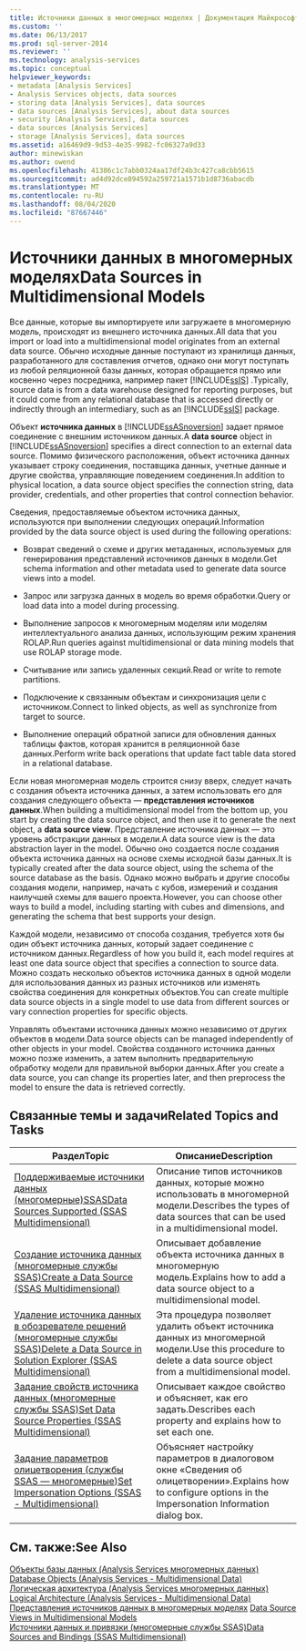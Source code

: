 ```yaml
---
title: Источники данных в многомерных моделях | Документация Майкрософт
ms.custom: ''
ms.date: 06/13/2017
ms.prod: sql-server-2014
ms.reviewer: ''
ms.technology: analysis-services
ms.topic: conceptual
helpviewer_keywords:
- metadata [Analysis Services]
- Analysis Services objects, data sources
- storing data [Analysis Services], data sources
- data sources [Analysis Services], about data sources
- security [Analysis Services], data sources
- data sources [Analysis Services]
- storage [Analysis Services], data sources
ms.assetid: a16469d9-9d53-4e35-9982-fc06327a9d33
author: minewiskan
ms.author: owend
ms.openlocfilehash: 41386c1c7abb0324aa17df24b3c427ca8cbb5615
ms.sourcegitcommit: ad4d92dce894592a259721a1571b1d8736abacdb
ms.translationtype: MT
ms.contentlocale: ru-RU
ms.lasthandoff: 08/04/2020
ms.locfileid: "87667446"
---
```

# <a name="data-sources-in-multidimensional-models"></a><span data-ttu-id="8b452-102">Источники данных в многомерных моделях</span><span class="sxs-lookup"><span data-stu-id="8b452-102">Data Sources in Multidimensional Models</span></span>
  <span data-ttu-id="8b452-103">Все данные, которые вы импортируете или загружаете в многомерную модель, происходят из внешнего источника данных.</span><span class="sxs-lookup"><span data-stu-id="8b452-103">All data that you import or load into a multidimensional model originates from an external data source.</span></span> <span data-ttu-id="8b452-104">Обычно исходные данные поступают из хранилища данных, разработанного для составления отчетов, однако они могут поступать из любой реляционной базы данных, которая обращается прямо или косвенно через посредника, например пакет [!INCLUDE[ssIS](../../includes/ssis-md.md)] .</span><span class="sxs-lookup"><span data-stu-id="8b452-104">Typically, source data is from a data warehouse designed for reporting purposes, but it could come from any relational database that is accessed directly or indirectly through an intermediary, such as an [!INCLUDE[ssIS](../../includes/ssis-md.md)] package.</span></span>  
  
 <span data-ttu-id="8b452-105">Объект **источника данных** в [!INCLUDE[ssASnoversion](../../includes/ssasnoversion-md.md)] задает прямое соединение с внешним источником данных.</span><span class="sxs-lookup"><span data-stu-id="8b452-105">A **data source** object in [!INCLUDE[ssASnoversion](../../includes/ssasnoversion-md.md)] specifies a direct connection to an external data source.</span></span> <span data-ttu-id="8b452-106">Помимо физического расположения, объект источника данных указывает строку соединения, поставщика данных, учетные данные и другие свойства, управляющие поведением соединения.</span><span class="sxs-lookup"><span data-stu-id="8b452-106">In addition to physical location, a data source object specifies the connection string, data provider, credentials, and other properties that control connection behavior.</span></span>  
  
 <span data-ttu-id="8b452-107">Сведения, предоставляемые объектом источника данных, используются при выполнении следующих операций.</span><span class="sxs-lookup"><span data-stu-id="8b452-107">Information provided by the data source object is used during the following operations:</span></span>  
  
-   <span data-ttu-id="8b452-108">Возврат сведений о схеме и других метаданных, используемых для генерирования представлений источников данных в модели.</span><span class="sxs-lookup"><span data-stu-id="8b452-108">Get schema information and other metadata used to generate data source views into a model.</span></span>  
  
-   <span data-ttu-id="8b452-109">Запрос или загрузка данных в модель во время обработки.</span><span class="sxs-lookup"><span data-stu-id="8b452-109">Query or load data into a model during processing.</span></span>  
  
-   <span data-ttu-id="8b452-110">Выполнение запросов к многомерным моделям или моделям интеллектуального анализа данных, использующим режим хранения ROLAP.</span><span class="sxs-lookup"><span data-stu-id="8b452-110">Run queries against multidimensional or data mining models that use ROLAP storage mode.</span></span>  
  
-   <span data-ttu-id="8b452-111">Считывание или запись удаленных секций.</span><span class="sxs-lookup"><span data-stu-id="8b452-111">Read or write to remote partitions.</span></span>  
  
-   <span data-ttu-id="8b452-112">Подключение к связанным объектам и синхронизация цели с источником.</span><span class="sxs-lookup"><span data-stu-id="8b452-112">Connect to linked objects, as well as synchronize from target to source.</span></span>  
  
-   <span data-ttu-id="8b452-113">Выполнение операций обратной записи для обновления данных таблицы фактов, которая хранится в реляционной базе данных.</span><span class="sxs-lookup"><span data-stu-id="8b452-113">Perform write back operations that update fact table data stored in a relational database.</span></span>  
  
 <span data-ttu-id="8b452-114">Если новая многомерная модель строится снизу вверх, следует начать с создания объекта источника данных, а затем использовать его для создания следующего объекта — **представления источников данных**.</span><span class="sxs-lookup"><span data-stu-id="8b452-114">When building a multidimensional model from the bottom up, you start by creating the data source object, and then use it to generate the next object, a **data source view**.</span></span> <span data-ttu-id="8b452-115">Представление источника данных — это уровень абстракции данных в модели.</span><span class="sxs-lookup"><span data-stu-id="8b452-115">A data source view is the data abstraction layer in the model.</span></span> <span data-ttu-id="8b452-116">Обычно оно создается после создания объекта источника данных на основе схемы исходной базы данных.</span><span class="sxs-lookup"><span data-stu-id="8b452-116">It is typically created after the data source object, using the schema of the source database as the basis.</span></span> <span data-ttu-id="8b452-117">Однако можно выбрать и другие способы создания модели, например, начать с кубов, измерений и создания наилучшей схемы для вашего проекта.</span><span class="sxs-lookup"><span data-stu-id="8b452-117">However, you can choose other ways to build a model, including starting with cubes and dimensions, and generating the schema that best supports your design.</span></span>  
  
 <span data-ttu-id="8b452-118">Каждой модели, независимо от способа создания, требуется хотя бы один объект источника данных, который задает соединение с источником данных.</span><span class="sxs-lookup"><span data-stu-id="8b452-118">Regardless of how you build it, each model requires at least one data source object that specifies a connection to source data.</span></span> <span data-ttu-id="8b452-119">Можно создать несколько объектов источника данных в одной модели для использования данных из разных источников или изменять свойства соединения для конкретных объектов.</span><span class="sxs-lookup"><span data-stu-id="8b452-119">You can create multiple data source objects in a single model to use data from different sources or vary connection properties for specific objects.</span></span>  
  
 <span data-ttu-id="8b452-120">Управлять объектами источника данных можно независимо от других объектов в модели.</span><span class="sxs-lookup"><span data-stu-id="8b452-120">Data source objects can be managed independently of other objects in your model.</span></span> <span data-ttu-id="8b452-121">Свойства созданного источника данных можно позже изменить, а затем выполнить предварительную обработку модели для правильной выборки данных.</span><span class="sxs-lookup"><span data-stu-id="8b452-121">After you create a data source, you can change its properties later, and then preprocess the model to ensure the data is retrieved correctly.</span></span>  
  
## <a name="related-topics-and-tasks"></a><span data-ttu-id="8b452-122">Связанные темы и задачи</span><span class="sxs-lookup"><span data-stu-id="8b452-122">Related Topics and Tasks</span></span>  
  
|<span data-ttu-id="8b452-123">Раздел</span><span class="sxs-lookup"><span data-stu-id="8b452-123">Topic</span></span>|<span data-ttu-id="8b452-124">Описание</span><span class="sxs-lookup"><span data-stu-id="8b452-124">Description</span></span>|  
|-----------|-----------------|  
|[<span data-ttu-id="8b452-125">Поддерживаемые источники данных &#40;многомерные&#41;SSAS</span><span class="sxs-lookup"><span data-stu-id="8b452-125">Data Sources Supported &#40;SSAS Multidimensional&#41;</span></span>](supported-data-sources-ssas-multidimensional.md)|<span data-ttu-id="8b452-126">Описание типов источников данных, которые можно использовать в многомерной модели.</span><span class="sxs-lookup"><span data-stu-id="8b452-126">Describes the types of data sources that can be used in a multidimensional model.</span></span>|  
|[<span data-ttu-id="8b452-127">Создание источника данных (многомерные службы SSAS)</span><span class="sxs-lookup"><span data-stu-id="8b452-127">Create a Data Source &#40;SSAS Multidimensional&#41;</span></span>](create-a-data-source-ssas-multidimensional.md)|<span data-ttu-id="8b452-128">Описывает добавление объекта источника данных в многомерную модель.</span><span class="sxs-lookup"><span data-stu-id="8b452-128">Explains how to add a data source object to a multidimensional model.</span></span>|  
|[<span data-ttu-id="8b452-129">Удаление источника данных в обозревателе решений (многомерные службы SSAS)</span><span class="sxs-lookup"><span data-stu-id="8b452-129">Delete a Data Source in Solution Explorer &#40;SSAS Multidimensional&#41;</span></span>](delete-a-data-source-in-solution-explorer-ssas-multidimensional.md)|<span data-ttu-id="8b452-130">Эта процедура позволяет удалить объект источника данных из многомерной модели.</span><span class="sxs-lookup"><span data-stu-id="8b452-130">Use this procedure to delete a data source object from a multidimensional model.</span></span>|  
|[<span data-ttu-id="8b452-131">Задание свойств источника данных (многомерные службы SSAS)</span><span class="sxs-lookup"><span data-stu-id="8b452-131">Set Data Source Properties &#40;SSAS Multidimensional&#41;</span></span>](set-data-source-properties-ssas-multidimensional.md)|<span data-ttu-id="8b452-132">Описывает каждое свойство и объясняет, как его задать.</span><span class="sxs-lookup"><span data-stu-id="8b452-132">Describes each property and explains how to set each one.</span></span>|  
|[<span data-ttu-id="8b452-133">Задание параметров олицетворения (службы SSAS — многомерные)</span><span class="sxs-lookup"><span data-stu-id="8b452-133">Set Impersonation Options &#40;SSAS - Multidimensional&#41;</span></span>](set-impersonation-options-ssas-multidimensional.md)|<span data-ttu-id="8b452-134">Объясняет настройку параметров в диалоговом окне «Сведения об олицетворении».</span><span class="sxs-lookup"><span data-stu-id="8b452-134">Explains how to configure options in the Impersonation Information dialog box.</span></span>|  
  
## <a name="see-also"></a><span data-ttu-id="8b452-135">См. также:</span><span class="sxs-lookup"><span data-stu-id="8b452-135">See Also</span></span>  
 <span data-ttu-id="8b452-136">[Объекты базы данных &#40;Analysis Services многомерных данных&#41;](olap-logical/database-objects-analysis-services-multidimensional-data.md) </span><span class="sxs-lookup"><span data-stu-id="8b452-136">[Database Objects &#40;Analysis Services - Multidimensional Data&#41;](olap-logical/database-objects-analysis-services-multidimensional-data.md) </span></span>  
 <span data-ttu-id="8b452-137">[Логическая архитектура &#40;Analysis Services многомерных данных&#41;](olap-logical/understanding-microsoft-olap-logical-architecture.md) </span><span class="sxs-lookup"><span data-stu-id="8b452-137">[Logical Architecture &#40;Analysis Services - Multidimensional Data&#41;](olap-logical/understanding-microsoft-olap-logical-architecture.md) </span></span>  
 <span data-ttu-id="8b452-138">[Представления источников данных в многомерных моделях](data-source-views-in-multidimensional-models.md) </span><span class="sxs-lookup"><span data-stu-id="8b452-138">[Data Source Views in Multidimensional Models](data-source-views-in-multidimensional-models.md) </span></span>  
 [<span data-ttu-id="8b452-139">Источники данных и привязки (многомерные службы SSAS)</span><span class="sxs-lookup"><span data-stu-id="8b452-139">Data Sources and Bindings &#40;SSAS Multidimensional&#41;</span></span>](data-sources-and-bindings-ssas-multidimensional.md)  
  
  
